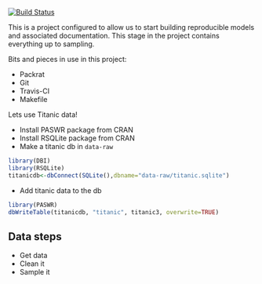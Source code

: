 
<!-- README.md is generated from README.Rmd. Please edit that file -->
[![Build Status](https://travis-ci.org/stephlocke/ReproducibleGLM-step1.svg?branch=master)](https://travis-ci.org/stephlocke/ReproducibleGLM-step1)

This is a project configured to allow us to start building reproducible models and associated documentation. This stage in the project contains everything up to sampling.

Bits and pieces in use in this project:

-   Packrat
-   Git
-   Travis-CI
-   Makefile

Lets use Titanic data!

-   Install PASWR package from CRAN
-   Install RSQLite package from CRAN
-   Make a titanic db in `data-raw`

``` r
library(DBI)
library(RSQLite)
titanicdb<-dbConnect(SQLite(),dbname="data-raw/titanic.sqlite")
```

-   Add titanic data to the db

``` r
library(PASWR)
dbWriteTable(titanicdb, "titanic", titanic3, overwrite=TRUE)
```

Data steps
----------

-   Get data
-   Clean it
-   Sample it

